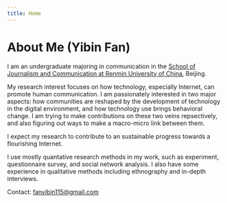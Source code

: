 ```yaml
---
title: Home
---
```



# About Me (Yibin Fan)
I am an undergraduate majoring in communication in the [School of Journalism and Communication at Renmin University of China](http://jcr.ruc.edu.cn/English/index.htm), Beijing. 

My research interest focuses on how technology, especially Internet, can promote human communication. I am passionately interested in two major aspects: how communities are reshaped by the development of technology in the digital environment, and how technology use brings behavioral change. I am trying to make contributions on these two veins repsectively, and also figuring out ways to make a macro-micro link between them.

I expect my research to contribute to an sustainable progress towards a flourishing Internet. 

I use mostly quantative research methods in my work, such as experiment, questionnaire survey, and social network analysis. I also have some experience in qualitative methods including ethnography and in-depth interviews.

Contact: fanyibin115@gmail.com
